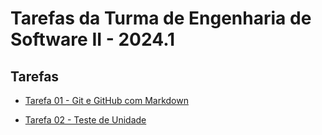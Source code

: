 # Tarefas da Turma de Engenharia de Software II - 2024.1

## Tarefas

* [Tarefa 01 - Git e GitHub com Markdown](https://github.com/ricsjs/eng-software-2/blob/master/tarefas/20241/ricjs/tarefa01.md)

* [Tarefa 02 - Teste de Unidade](https://github.com/ricsjs/eng-software-2/blob/master/tarefas/20241/ricjs/tarefa02.md)
